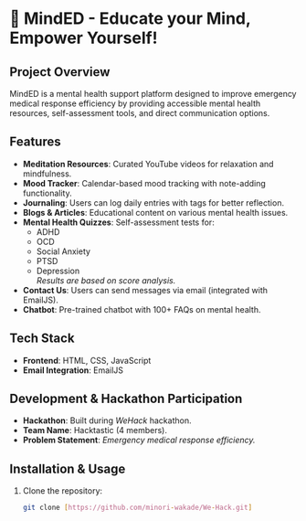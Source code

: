 # 🧠 MindED - Educate your Mind, Empower Yourself!

## Project Overview
MindED is a mental health support platform designed to improve emergency medical response efficiency by providing accessible mental health resources, self-assessment tools, and direct communication options.

## Features
- **Meditation Resources**: Curated YouTube videos for relaxation and mindfulness.  
- **Mood Tracker**: Calendar-based mood tracking with note-adding functionality.  
- **Journaling**: Users can log daily entries with tags for better reflection.  
- **Blogs & Articles**: Educational content on various mental health issues.  
- **Mental Health Quizzes**: Self-assessment tests for:
  - ADHD  
  - OCD  
  - Social Anxiety  
  - PTSD  
  - Depression  
  *Results are based on score analysis.*  
- **Contact Us**: Users can send messages via email (integrated with EmailJS).  
- **Chatbot**: Pre-trained chatbot with 100+ FAQs on mental health.  

## Tech Stack
- **Frontend**: HTML, CSS, JavaScript  
- **Email Integration**: EmailJS  

## Development & Hackathon Participation
- **Hackathon**: Built during *WeHack* hackathon.  
- **Team Name**: Hacktastic (4 members).  
- **Problem Statement**: *Emergency medical response efficiency.*  

## Installation & Usage
1. Clone the repository:  
   ```bash
   git clone [https://github.com/minori-wakade/We-Hack.git]
